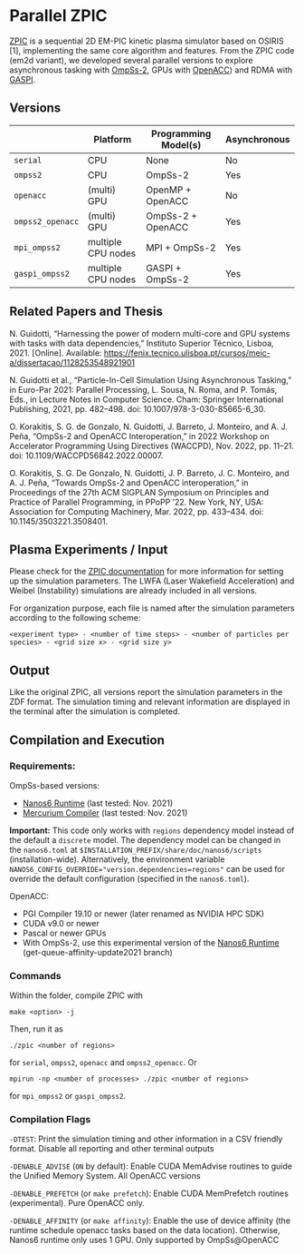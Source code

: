 # Parallel ZPIC

[ZPIC](https://github.com/zpic-plasma/zpic) is a sequential 2D EM-PIC kinetic plasma simulator based on OSIRIS [1], implementing the same core algorithm and features. From the ZPIC code (em2d variant), we developed several parallel versions to explore asynchronous tasking with [OmpSs-2](https://pm.bsc.es/ompss-2), GPUs with [OpenACC](https://www.openacc.org/)) and RDMA with [GASPI](http://www.gpi-site.com/).

## Versions

|                  | Platform           | Programming Model(s) | Asynchronous |
|------------------|--------------------|----------------------|--------------|
| `serial`         | CPU                | None                 | No           |
| `ompss2`         | CPU                | OmpSs-2              | Yes          |
| `openacc`        | (multi) GPU        | OpenMP + OpenACC     | No           |
| `ompss2_openacc` | (multi) GPU        | OmpSs-2 + OpenACC    | Yes          |
| `mpi_ompss2`     | multiple CPU nodes | MPI + OmpSs-2        | Yes          |
| `gaspi_ompss2`   | multiple CPU nodes | GASPI + OmpSs-2      | Yes          |

## Related Papers and Thesis

N. Guidotti, “Harnessing the power of modern multi-core and GPU systems with tasks with data dependencies,” Instituto Superior Técnico, Lisboa, 2021. [Online]. Available: https://fenix.tecnico.ulisboa.pt/cursos/meic-a/dissertacao/1128253548921901

N. Guidotti et al., “Particle-In-Cell Simulation Using Asynchronous Tasking,” in Euro-Par 2021: Parallel Processing, L. Sousa, N. Roma, and P. Tomás, Eds., in Lecture Notes in Computer Science. Cham: Springer International Publishing, 2021, pp. 482–498. doi: 10.1007/978-3-030-85665-6_30.

O. Korakitis, S. G. de Gonzalo, N. Guidotti, J. Barreto, J. Monteiro, and A. J. Peña, “OmpSs-2 and OpenACC Interoperation,” in 2022 Workshop on Accelerator Programming Using Directives (WACCPD), Nov. 2022, pp. 11–21. doi: 10.1109/WACCPD56842.2022.00007.

O. Korakitis, S. G. De Gonzalo, N. Guidotti, J. P. Barreto, J. C. Monteiro, and A. J. Peña, “Towards OmpSs-2 and OpenACC interoperation,” in Proceedings of the 27th ACM SIGPLAN Symposium on Principles and Practice of Parallel Programming, in PPoPP ’22. New York, NY, USA: Association for Computing Machinery, Mar. 2022, pp. 433–434. doi: 10.1145/3503221.3508401.

## Plasma Experiments / Input
Please check for the [ZPIC documentation](https://github.com/ricardo-fonseca/zpic/blob/master/doc/Documentation.md) for more information for setting up the simulation parameters. The LWFA (Laser Wakefield Acceleration) and Weibel (Instability) simulations are already included in all versions.

For organization purpose, each file is named after the simulation parameters according to the following scheme:
```
<experiment type> - <number of time steps> - <number of particles per species> - <grid size x> - <grid size y>
```

## Output

Like the original ZPIC, all versions report the simulation parameters in the ZDF format. The simulation timing and relevant information are displayed in the terminal after the simulation is completed.

## Compilation and Execution

### Requirements:

OmpSs-based versions:
- [Nanos6 Runtime](https://github.com/bsc-pm/nanos6) (last tested: Nov. 2021)
- [Mercurium Compiler](https://github.com/bsc-pm/mcxx) (last tested: Nov. 2021)

**Important:** This code only works with `regions` dependency model instead of the default a `discrete` model. The dependency model can be changed in the `nanos6.toml` at `$INSTALLATION_PREFIX/share/doc/nanos6/scripts` (installation-wide). Alternatively, the environment variable `NANOS6_CONFIG_OVERRIDE="version.dependencies=regions"` can be used for override the default configuration (specified in the `nanos6.toml`).

OpenACC:
- PGI Compiler 19.10 or newer (later renamed as NVIDIA HPC SDK)
- CUDA v9.0 or newer
- Pascal or newer GPUs
- With OmpSs-2, use this experimental version of the [Nanos6 Runtime](https://github.com/epeec/nanos6-openacc) (get-queue-affinity-update2021 branch)

### Commands

Within the folder, compile ZPIC with

```
make <option> -j
```
Then, run it as
```
./zpic <number of regions>
```
for `serial`, `ompss2`, `openacc` and `ompss2_openacc`. Or

```
mpirun -np <number of processes> ./zpic <number of regions>
```
for `mpi_ompss2` or `gaspi_ompss2`.

### Compilation Flags

`-DTEST`: Print the simulation timing and other information in a CSV friendly format. Disable all reporting and other terminal outputs

`-DENABLE_ADVISE` (`ON` by default): Enable CUDA MemAdvise routines to guide the Unified Memory System. All OpenACC versions

`-DENABLE_PREFETCH` (or `make prefetch`): Enable CUDA MemPrefetch routines (experimental). Pure OpenACC only.

`-DENABLE_AFFINITY` (or `make affinity`): Enable the use of device affinity (the runtime schedule openacc tasks based on the data location). Otherwise, Nanos6 runtime only uses 1 GPU. Only supported by OmpSs@OpenACC

